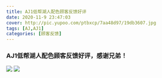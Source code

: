 ```yaml
---
title: AJ1低帮湖人配色顾客反馈好评
date: 2020-11-9 23:47:03
cover: http://pic.yupoo.com/ptbxcp/7aa48d97/19db3607.jpg
tags: [AJ,AJ1]
categories: [顾客反馈]
---
```


###  AJ1低帮湖人配色顾客反馈好评，感谢兄弟！
![](http://pic.yupoo.com/ptbxcp/4c6c1336/10e7f300.jpg)
![](http://pic.yupoo.com/ptbxcp/7aa48d97/19db3607.jpg)